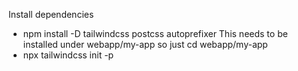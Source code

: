 Install dependencies
- npm install -D tailwindcss postcss autoprefixer
This needs to be installed under webapp/my-app so just cd webapp/my-app
- npx tailwindcss init -p